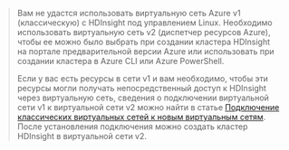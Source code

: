 > Вам не удастся использовать виртуальную сеть Azure v1 (классическую) с HDInsight под управлением Linux. Необходимо использовать виртуальную сеть v2 (диспетчер ресурсов Azure), чтобы ее можно было выбрать при создании кластера HDInsight на портале предварительной версии Azure или использовать при создании кластера в Azure CLI или Azure PowerShell.
> 
> Если у вас есть ресурсы в сети v1 и вам необходимо, чтобы эти ресурсы могли получать непосредственный доступ к HDInsight через виртуальную сеть, сведения о подключении виртуальной сети v1 к виртуальной сети v2 можно найти в статье [Подключение классических виртуальных сетей к новым виртуальным сетям](../articles/vpn-gateway/vpn-gateway-connect-different-deployment-models-portal.md). После установления подключения можно создать кластер HDInsight в виртуальной сети v2.
> 
> 



<!--HONumber=Jan17_HO3-->


